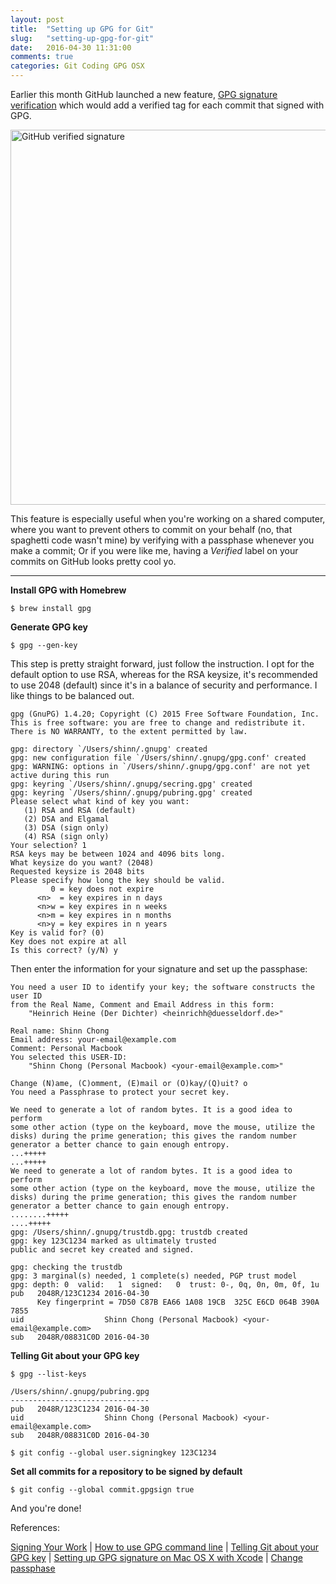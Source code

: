 ```yaml
---
layout: post
title:  "Setting up GPG for Git"
slug:   "setting-up-gpg-for-git"
date:   2016-04-30 11:31:00
comments: true
categories: Git Coding GPG OSX
---
```


Earlier this month GitHub launched a new feature, [GPG signature verification](https://github.com/blog/2144-gpg-signature-verification) which would add a verified tag for each commit that signed with GPG.

<img alt="GitHub verified signature" src="https://cloud.githubusercontent.com/assets/25792/14290042/5b27dab2-fb12-11e5-9ff9-44116a7780ea.png" width="600" />

This feature is especially useful when you're working on a shared computer, where you want to prevent others to commit on your behalf (no, that spaghetti code wasn't mine) by verifying with a passphase whenever you make a commit; Or if you were like me, having a _Verified_ label on your commits on GitHub looks pretty cool yo.

---

**Install GPG with Homebrew**

`$ brew install gpg`

**Generate GPG key**

`$ gpg --gen-key`

This step is pretty straight forward, just follow the instruction. I opt for the default option to use RSA, whereas for the RSA keysize, it's recommended to use 2048 (default) since it's in a balance of security and performance. I like things to be balanced out.

    gpg (GnuPG) 1.4.20; Copyright (C) 2015 Free Software Foundation, Inc.
    This is free software: you are free to change and redistribute it.
    There is NO WARRANTY, to the extent permitted by law.

    gpg: directory `/Users/shinn/.gnupg' created
    gpg: new configuration file `/Users/shinn/.gnupg/gpg.conf' created
    gpg: WARNING: options in `/Users/shinn/.gnupg/gpg.conf' are not yet active during this run
    gpg: keyring `/Users/shinn/.gnupg/secring.gpg' created
    gpg: keyring `/Users/shinn/.gnupg/pubring.gpg' created
    Please select what kind of key you want:
       (1) RSA and RSA (default)
       (2) DSA and Elgamal
       (3) DSA (sign only)
       (4) RSA (sign only)
    Your selection? 1
    RSA keys may be between 1024 and 4096 bits long.
    What keysize do you want? (2048)
    Requested keysize is 2048 bits
    Please specify how long the key should be valid.
             0 = key does not expire
          <n>  = key expires in n days
          <n>w = key expires in n weeks
          <n>m = key expires in n months
          <n>y = key expires in n years
    Key is valid for? (0)
    Key does not expire at all
    Is this correct? (y/N) y


Then enter the information for your signature and set up the passphase:

    You need a user ID to identify your key; the software constructs the user ID
    from the Real Name, Comment and Email Address in this form:
        "Heinrich Heine (Der Dichter) <heinrichh@duesseldorf.de>"

    Real name: Shinn Chong
    Email address: your-email@example.com
    Comment: Personal Macbook
    You selected this USER-ID:
        "Shinn Chong (Personal Macbook) <your-email@example.com>"

    Change (N)ame, (C)omment, (E)mail or (O)kay/(Q)uit? o
    You need a Passphrase to protect your secret key.

    We need to generate a lot of random bytes. It is a good idea to perform
    some other action (type on the keyboard, move the mouse, utilize the
    disks) during the prime generation; this gives the random number
    generator a better chance to gain enough entropy.
    ...+++++
    ...+++++
    We need to generate a lot of random bytes. It is a good idea to perform
    some other action (type on the keyboard, move the mouse, utilize the
    disks) during the prime generation; this gives the random number
    generator a better chance to gain enough entropy.
    ........+++++
    ....+++++
    gpg: /Users/shinn/.gnupg/trustdb.gpg: trustdb created
    gpg: key 123C1234 marked as ultimately trusted
    public and secret key created and signed.

    gpg: checking the trustdb
    gpg: 3 marginal(s) needed, 1 complete(s) needed, PGP trust model
    gpg: depth: 0  valid:   1  signed:   0  trust: 0-, 0q, 0n, 0m, 0f, 1u
    pub   2048R/123C1234 2016-04-30
          Key fingerprint = 7D50 C87B EA66 1A08 19CB  325C E6CD 064B 390A 7855
    uid                  Shinn Chong (Personal Macbook) <your-email@example.com>
    sub   2048R/08831C0D 2016-04-30

**Telling Git about your GPG key**

`$ gpg --list-keys`

    /Users/shinn/.gnupg/pubring.gpg
    -------------------------------
    pub   2048R/123C1234 2016-04-30
    uid                  Shinn Chong (Personal Macbook) <your-email@example.com>
    sub   2048R/08831C0D 2016-04-30

`$ git config --global user.signingkey 123C1234`

**Set all commits for a repository to be signed by default**

`$ git config --global commit.gpgsign true`

And you're done!

References:

[Signing Your Work](https://git-scm.com/book/en/v2/Git-Tools-Signing-Your-Work)
| [How to use GPG command line](http://blog.ghostinthemachines.com/2015/03/01/how-to-use-gpg-command-line/)
| [Telling Git about your GPG key](https://help.github.com/articles/telling-git-about-your-gpg-key/)
| [Setting up GPG signature on Mac OS X with Xcode](https://gist.github.com/stansidel/94fef5b042d03c004577367aa52b883d)
| [Change passphase](http://www.cyberciti.biz/faq/linux-unix-gpg-change-passphrase-command/)
